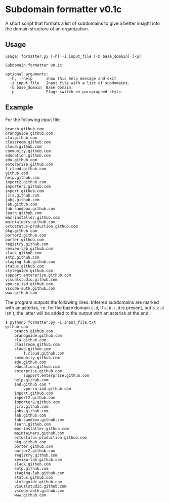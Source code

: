# Subdomain formatter v0.1c #
A short script that formats a list of subdomains to give a better insight into the domain structure of an organization.

## Usage ##
```
usage: formatter.py [-h] -i input_file [-b base_domain] [-p]

Subdomain formatter v0.1c

optional arguments:
  -h, --help      show this help message and exit
  -i input_file   Input file with a list of subdomains.
  -b base_domain  Base domain.
  -p              Flag: switch on paragraphed style.
```

## Example ##
For the following input file:
```
branch.github.com
brandguide.github.com
cla.github.com
classroom.github.com
cloud.github.com
community.github.com
education.github.com
edu.github.com
enterprise.github.com
f.cloud.github.com
github.com
help.github.com
import2.github.com
importer2.github.com
import.github.com
jira.github.com
jobs.github.com
lab.github.com
lab-sandbox.github.com
learn.github.com
mac-installer.github.com
maintainers.github.com
octostatus-production.github.com
pkg.github.com
porter2.github.com
porter.github.com
registry.github.com
review-lab.github.com
slack.github.com
smtp.github.com
staging-lab.github.com
status.github.com
styleguide.github.com
support.enterprise.github.com
visualstudio.github.com
vpn-ca.iad.github.com
vscode-auth.github.com
www.github.com
```
The program outputs the following lines. Inferred subdomains are marked with an asterisk, i.e. for the base domain `c.d`, if `a.b.c.d` is present, but `b.c.d` isn't, the latter will be added to the output with an asterisk at the end.
```
$ python3 formatter.py -i input_file.txt
github.com
	branch.github.com
	brandguide.github.com
	cla.github.com
	classroom.github.com
	cloud.github.com
		f.cloud.github.com
	community.github.com
	edu.github.com
	education.github.com
	enterprise.github.com
		support.enterprise.github.com
	help.github.com
	iad.github.com *
		vpn-ca.iad.github.com
	import.github.com
	import2.github.com
	importer2.github.com
	jira.github.com
	jobs.github.com
	lab.github.com
	lab-sandbox.github.com
	learn.github.com
	mac-installer.github.com
	maintainers.github.com
	octostatus-production.github.com
	pkg.github.com
	porter.github.com
	porter2.github.com
	registry.github.com
	review-lab.github.com
	slack.github.com
	smtp.github.com
	staging-lab.github.com
	status.github.com
	styleguide.github.com
	visualstudio.github.com
	vscode-auth.github.com
	www.github.com
```
